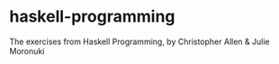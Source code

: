 # haskell-programming
The exercises from Haskell Programming, by Christopher Allen &amp; Julie Moronuki
